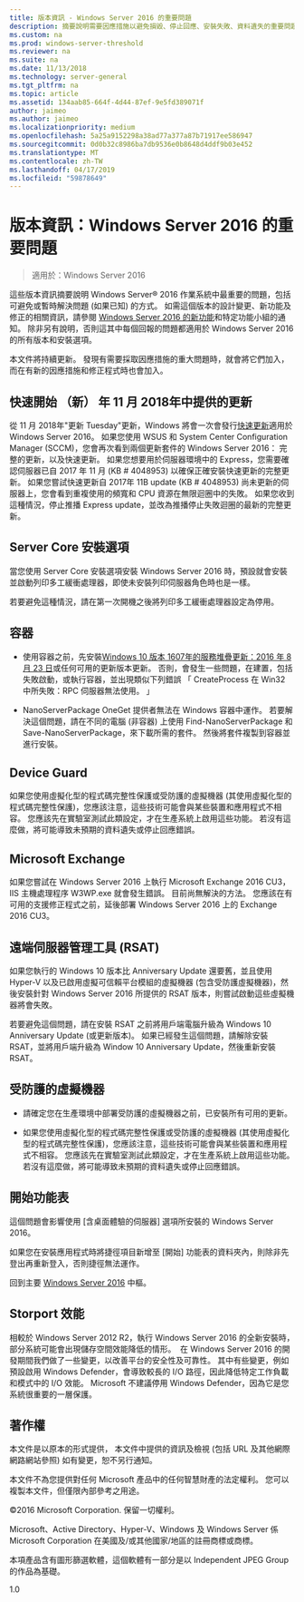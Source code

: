 ```yaml
---
title: 版本資訊 - Windows Server 2016 的重要問題
description: 摘要說明需要因應措施以避免損毀、停止回應、安裝失敗、資料遺失的重要問題。
ms.custom: na
ms.prod: windows-server-threshold
ms.reviewer: na
ms.suite: na
ms.date: 11/13/2018
ms.technology: server-general
ms.tgt_pltfrm: na
ms.topic: article
ms.assetid: 134aab85-664f-4d44-87ef-9e5fd389071f
author: jaimeo
ms.author: jaimeo
ms.localizationpriority: medium
ms.openlocfilehash: 5a25a9152298a38ad77a377a87b71917ee586947
ms.sourcegitcommit: 0d0b32c8986ba7db9536e0b8648d4ddf9b03e452
ms.translationtype: MT
ms.contentlocale: zh-TW
ms.lasthandoff: 04/17/2019
ms.locfileid: "59878649"
---
```

# <a name="release-notes-important-issues-in-windows-server-2016"></a>版本資訊：Windows Server 2016 的重要問題

>適用於：Windows Server 2016

這些版本資訊摘要說明 Windows Server&reg; 2016 作業系統中最重要的問題，包括可避免或暫時解決問題 (如果已知) 的方式。 如需這個版本的設計變更、新功能及修正的相關資訊，請參閱 [Windows Server 2016 的新功能](what-s-new-in-windows-server-2016.md)和特定功能小組的通知。 除非另有說明，否則這其中每個回報的問題都適用於 Windows Server 2016 的所有版本和安裝選項。  

本文件將持續更新。 發現有需要採取因應措施的重大問題時，就會將它們加入，而在有新的因應措施和修正程式時也會加入。  

## <a name="express-updates-available-starting-in-november-2018-new"></a>快速開始 （新） 年 11 月 2018年中提供的更新

從 11 月 2018年"更新 Tuesday"更新，Windows 將會一次會發行[快速更新](express-updates.md)適用於 Windows Server 2016。 如果您使用 WSUS 和 System Center Configuration Manager (SCCM)，您會再次看到兩個更新套件的 Windows Server 2016： 完整的更新，以及快速更新。 如果您想要用於伺服器環境中的 Express，您需要確認伺服器已自 2017 年 11 月 (KB # 4048953) 以確保正確安裝快速更新的完整更新。 如果您嘗試快速更新自 2017年 11B update (KB # 4048953) 尚未更新的伺服器上，您會看到重複使用的頻寬和 CPU 資源在無限迴圈中的失敗。 如果您收到這種情況，停止推播 Express update，並改為推播停止失敗迴圈的最新的完整更新。  

## <a name="server-core-installation-option"></a>Server Core 安裝選項
[comment]: # (識別碼：370;提交者： amason;狀態： 已核准)  
當您使用 Server Core 安裝選項安裝 Windows Server 2016 時，預設就會安裝並啟動列印多工緩衝處理器，即使未安裝列印伺服器角色時也是一樣。

若要避免這種情況，請在第一次開機之後將列印多工緩衝處理器設定為停用。


## <a name="containers"></a>容器  

[comment]: # (識別碼：371;提交者： taylorb;狀態： 已核准)  
- 使用容器之前，先安裝[Windows 10 版本 1607年的服務堆疊更新：2016 年 8 月 23 日](https://support.microsoft.com/en-us/kb/3176936)或任何可用的更新版本更新。 否則，會發生一些問題，在建置，包括失敗啟動，或執行容器，並出現類似下列錯誤 「 CreateProcess 在 Win32 中所失敗：RPC 伺服器無法使用。 」

[comment]: # (識別碼：373;提交者： plang;狀態： 已核准)  
- NanoServerPackage OneGet 提供者無法在 Windows 容器中運作。 若要解決這個問題，請在不同的電腦 (非容器) 上使用 Find-NanoServerPackage 和 Save-NanoServerPackage，來下載所需的套件。 然後將套件複製到容器並進行安裝。

## <a name="device-guard"></a>Device Guard
[comment]: # (識別碼：369;提交者： nirb;狀態： 已核准)
如果您使用虛擬化型的程式碼完整性保護或受防護的虛擬機器 (其使用虛擬化型的程式碼完整性保護)，您應該注意，這些技術可能會與某些裝置和應用程式不相容。 您應該先在實驗室測試此類設定，才在生產系統上啟用這些功能。 若沒有這麼做，將可能導致未預期的資料遺失或停止回應錯誤。

## <a name="microsoft-exchange"></a>Microsoft Exchange
[comment]: # (識別碼：375;提交者： wgries;狀態： 已核准)
如果您嘗試在 Windows Server 2016 上執行 Microsoft Exchange 2016 CU3，IIS 主機處理程序 W3WP.exe 就會發生錯誤。 目前尚無解決的方法。 您應該在有可用的支援修正程式之前，延後部署 Windows Server 2016 上的 Exchange 2016 CU3。

## <a name="remote-server-administration-tools-rsat"></a>遠端伺服器管理工具 (RSAT)
[comment]: # (識別碼：374;提交者： ryanpu;狀態： 已核准)
如果您執行的 Windows 10 版本比 Anniversary Update 還要舊，並且使用 Hyper-V 以及已啟用虛擬可信賴平台模組的虛擬機器 (包含受防護虛擬機器)，然後安裝針對 Windows Server 2016 所提供的 RSAT 版本，則嘗試啟動這些虛擬機器將會失敗。

若要避免這個問題，請在安裝 RSAT 之前將用戶端電腦升級為 Windows 10 Anniversary Update (或更新版本)。 如果已經發生這個問題，請解除安裝 RSAT，並將用戶端升級為 Window 10 Anniversary Update，然後重新安裝 RSAT。


## <a name="shielded-virtual-machines"></a>受防護的虛擬機器
[comment]: # (識別碼：369;提交者： nirb;狀態： 已核准)  
- 請確定您在生產環境中部署受防護的虛擬機器之前，已安裝所有可用的更新。

- 如果您使用虛擬化型的程式碼完整性保護或受防護的虛擬機器 (其使用虛擬化型的程式碼完整性保護)，您應該注意，這些技術可能會與某些裝置和應用程式不相容。 您應該先在實驗室測試此類設定，才在生產系統上啟用這些功能。 若沒有這麼做，將可能導致未預期的資料遺失或停止回應錯誤。


## <a name="start-menu"></a>開始功能表
[comment]: # (識別碼：372;提交者： samli;狀態： 已核准)
這個問題會影響使用 [含桌面體驗的伺服器] 選項所安裝的 Windows Server 2016。

如果您在安裝應用程式時將捷徑項目新增至 [開始] 功能表的資料夾內，則除非先登出再重新登入，否則捷徑無法運作。



回到主要 [Windows Server 2016](Windows-Server-2016.md) 中樞。

## <a name="storport-performance"></a>Storport 效能
相較於 Windows Server 2012 R2，執行 Windows Server 2016 的全新安裝時，部分系統可能會出現儲存空間效能降低的情形。  在 Windows Server 2016 的開發期間我們做了一些變更，以改善平台的安全性及可靠性。 其中有些變更，例如預設啟用 Windows Defender，會導致較長的 I/O 路徑，因此降低特定工作負載和模式中的 I/O 效能。 Microsoft 不建議停用 Windows Defender，因為它是您系統很重要的一層保護。  

## <a name="copyright"></a>著作權  
本文件是以原本的形式提供， 本文件中提供的資訊及檢視 (包括 URL 及其他網際網路網站參照) 如有變更，恕不另行通知。  

本文件不為您提供對任何 Microsoft 產品中的任何智慧財產的法定權利。 您可以複製本文件，但僅限內部參考之用途。  

&copy;2016 Microsoft Corporation. 保留一切權利。  

Microsoft、Active Directory、Hyper-V、Windows 及 Windows Server 係 Microsoft Corporation 在美國及/或其他國家/地區的註冊商標或商標。  

本項產品含有圖形篩選軟體，這個軟體有一部分是以 Independent JPEG Group 的作品為基礎。  


1.0  
